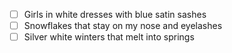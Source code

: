 -[ ] Girls in white dresses with blue satin sashes
-[ ] Snowflakes that stay on my nose and eyelashes
-[ ] Silver white winters that melt into springs 
